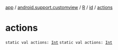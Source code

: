 [app](../../../index.md) / [android.support.customview](../../index.md) / [R](../index.md) / [id](index.md) / [actions](./actions.md)

# actions

`static val actions: `[`Int`](https://kotlinlang.org/api/latest/jvm/stdlib/kotlin/-int/index.html)
`static val actions: `[`Int`](https://kotlinlang.org/api/latest/jvm/stdlib/kotlin/-int/index.html)